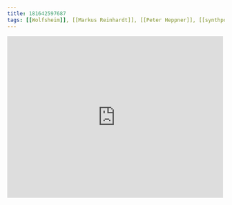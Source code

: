 ```yaml
---
title: 181642597687
tags: [[Wolfsheim]], [[Markus Reinhardt]], [[Peter Heppner]], [[synthpop]]
---
```

<iframe allow="accelerometer; autoplay; clipboard-write; encrypted-media; gyroscope; picture-in-picture" allowfullscreen="" frameborder="0" height="375" id="youtube_iframe" src="https://www.youtube.com/embed/L9M9HQtb8FE?feature=oembed&amp;enablejsapi=1&amp;origin=https://safe.txmblr.com&amp;wmode=opaque" width="500"></iframe>
